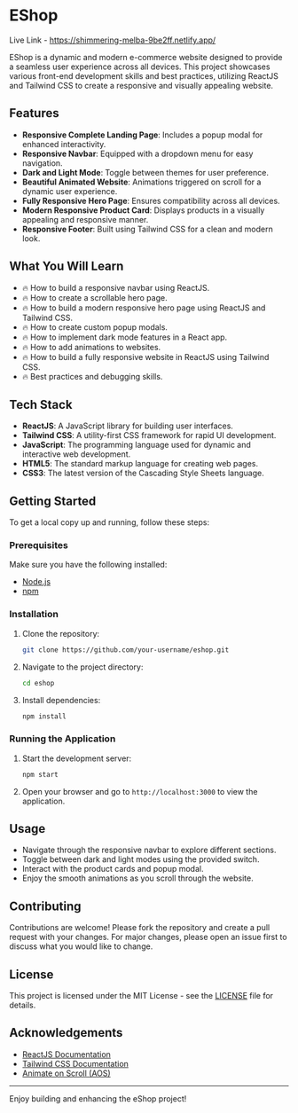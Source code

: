 # EShop
Live Link - https://shimmering-melba-9be2ff.netlify.app/


EShop is a dynamic and modern e-commerce website designed to provide a seamless user experience across all devices. This project showcases various front-end development skills and best practices, utilizing ReactJS and Tailwind CSS to create a responsive and visually appealing website.

## Features

- **Responsive Complete Landing Page**: Includes a popup modal for enhanced interactivity.
- **Responsive Navbar**: Equipped with a dropdown menu for easy navigation.
- **Dark and Light Mode**: Toggle between themes for user preference.
- **Beautiful Animated Website**: Animations triggered on scroll for a dynamic user experience.
- **Fully Responsive Hero Page**: Ensures compatibility across all devices.
- **Modern Responsive Product Card**: Displays products in a visually appealing and responsive manner.
- **Responsive Footer**: Built using Tailwind CSS for a clean and modern look.

## What You Will Learn

- 🔥 How to build a responsive navbar using ReactJS.
- 🔥 How to create a scrollable hero page.
- 🔥 How to build a modern responsive hero page using ReactJS and Tailwind CSS.
- 🔥 How to create custom popup modals.
- 🔥 How to implement dark mode features in a React app.
- 🔥 How to add animations to websites.
- 🔥 How to build a fully responsive website in ReactJS using Tailwind CSS.
- 🔥 Best practices and debugging skills.

## Tech Stack

- **ReactJS**: A JavaScript library for building user interfaces.
- **Tailwind CSS**: A utility-first CSS framework for rapid UI development.
- **JavaScript**: The programming language used for dynamic and interactive web development.
- **HTML5**: The standard markup language for creating web pages.
- **CSS3**: The latest version of the Cascading Style Sheets language.

## Getting Started

To get a local copy up and running, follow these steps:

### Prerequisites

Make sure you have the following installed:

- [Node.js](https://nodejs.org/en/)
- [npm](https://www.npmjs.com/)

### Installation

1. Clone the repository:

    ```bash
    git clone https://github.com/your-username/eshop.git
    ```

2. Navigate to the project directory:

    ```bash
    cd eshop
    ```

3. Install dependencies:

    ```bash
    npm install
    ```

### Running the Application

1. Start the development server:

    ```bash
    npm start
    ```

2. Open your browser and go to `http://localhost:3000` to view the application.

## Usage

- Navigate through the responsive navbar to explore different sections.
- Toggle between dark and light modes using the provided switch.
- Interact with the product cards and popup modal.
- Enjoy the smooth animations as you scroll through the website.

## Contributing

Contributions are welcome! Please fork the repository and create a pull request with your changes. For major changes, please open an issue first to discuss what you would like to change.

## License

This project is licensed under the MIT License - see the [LICENSE](LICENSE) file for details.

## Acknowledgements

- [ReactJS Documentation](https://reactjs.org/docs/getting-started.html)
- [Tailwind CSS Documentation](https://tailwindcss.com/docs)
- [Animate on Scroll (AOS)](https://michalsnik.github.io/aos/)

---

Enjoy building and enhancing the eShop project!
